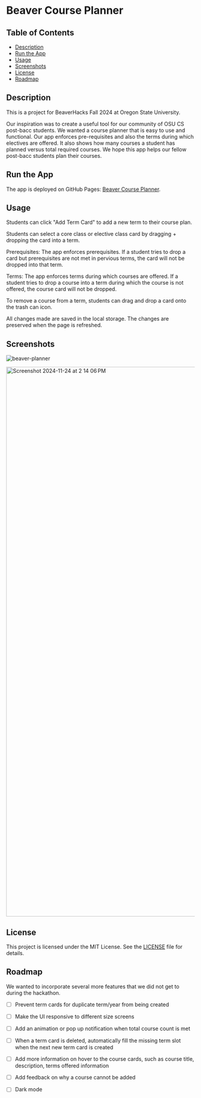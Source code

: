 

# Beaver Course Planner

## Table of Contents

- [Description](#description)
- [Run the App](#run-the-app)
- [Usage](#usage)
- [Screenshots](#screenshots)
- [License](#license)
- [Roadmap](#roadmap)

## Description
This is a project for BeaverHacks Fall 2024 at Oregon State University.

Our inspiration was to create a useful tool for our community of OSU CS post-bacc students. 
We wanted a course planner that is easy to use and functional. Our app enforces pre-requisites and also the terms during which electives are offered. It also shows how many courses a student has planned versus total required courses. We hope this app helps our fellow post-bacc students plan their courses. 

## Run the App

The app is deployed on GitHub Pages: [Beaver Course Planner](https://evacgriffin.github.io/beaver-course-planner/).

## Usage

Students can click "Add Term Card" to add a new term to their course plan.

Students can select a core class or elective class card by dragging + dropping the card into a term.

Prerequisites: The app enforces prerequisites. If a student tries to drop a card but 
prerequisites are not met in pervious terms, the card will not be dropped into that term.

Terms: The app enforces terms during which courses are offered. If a student tries to drop a course into a term
during which the course is not offered, the course card will not be dropped.

To remove a course from a term, students can drag and drop a card onto the trash can icon.

All changes made are saved in the local storage. The changes are preserved when the page is refreshed.

## Screenshots
![beaver-planner](https://github.com/user-attachments/assets/4813ef89-56e1-4eb6-bce1-fc3f6c64273b)

<img width="1465" alt="Screenshot 2024-11-24 at 2 14 06 PM" src="https://github.com/user-attachments/assets/257b4fe8-8ebe-46a2-a733-30dd3c3b3382">

## License

This project is licensed under the MIT License. See the [LICENSE](LICENSE) file for details.

## Roadmap

We wanted to incorporate several more features that we did not get to during the hackathon.
- [ ] Prevent term cards for duplicate term/year from being created   
- [ ] Make the UI responsive to different size screens
- [ ] Add an animation or pop up notification when total course count is met
- [ ] When a term card is deleted, automatically fill the missing term slot when the next new term card is created
- [ ] Add more information on hover to the course cards, such as course title, description, terms offered information
- [ ] Add feedback on why a course cannot be added
- [ ] Dark mode

